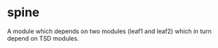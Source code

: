 spine
=====

A module which depends on two modules (leaf1 and leaf2) which in turn depend on TSD modules.
